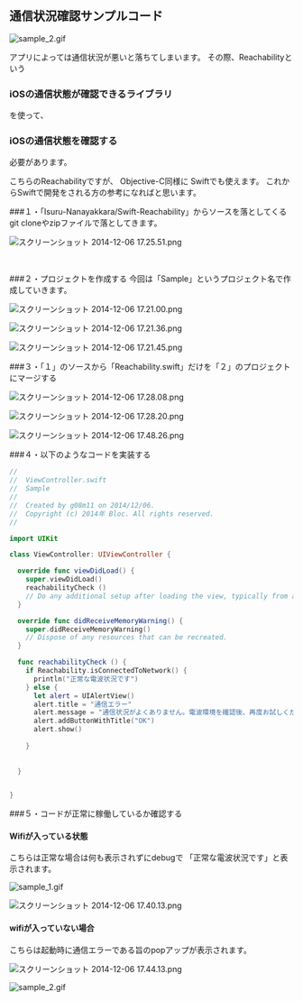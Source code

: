 ## 通信状況確認サンプルコード

![sample_2.gif](https://qiita-image-store.s3.amazonaws.com/0/15812/26951fb7-5792-9461-feae-660ea8be985e.gif "sample_2.gif")


アプリによっては通信状況が悪いと落ちてしまいます。
その際、Reachabilityという

### iOSの通信状態が確認できるライブラリ

を使って、

### iOSの通信状態を確認する

必要があります。

こちらのReachabilityですが、
Objective-C同様に
Swiftでも使えます。
これからSwiftで開発をされる方の参考になればと思います。

###１・「Isuru-Nanayakkara/Swift-Reachability」からソースを落としてくる
git cloneやzipファイルで落としてきます。


![スクリーンショット 2014-12-06 17.25.51.png](https://qiita-image-store.s3.amazonaws.com/0/15812/187cf4df-f9c3-6b0e-7ae0-a31f46504cc6.png "スクリーンショット 2014-12-06 17.25.51.png")


<br>

###２・プロジェクトを作成する
今回は「Sample」というプロジェクト名で作成していきます。


![スクリーンショット 2014-12-06 17.21.00.png](https://qiita-image-store.s3.amazonaws.com/0/15812/9a36b8b8-2828-dc83-df53-a50802961926.png "スクリーンショット 2014-12-06 17.21.00.png")



![スクリーンショット 2014-12-06 17.21.36.png](https://qiita-image-store.s3.amazonaws.com/0/15812/e5c7eb6d-9bfd-084a-bda5-eace3ed84546.png "スクリーンショット 2014-12-06 17.21.36.png")



![スクリーンショット 2014-12-06 17.21.45.png](https://qiita-image-store.s3.amazonaws.com/0/15812/7b834edf-2758-2ce6-2c14-3f0c1a309842.png "スクリーンショット 2014-12-06 17.21.45.png")


###３・「１」のソースから「Reachability.swift」だけを「２」のプロジェクトにマージする


![スクリーンショット 2014-12-06 17.28.08.png](https://qiita-image-store.s3.amazonaws.com/0/15812/de9c56b8-fab0-a324-9f2f-df7220519363.png "スクリーンショット 2014-12-06 17.28.08.png")



![スクリーンショット 2014-12-06 17.28.20.png](https://qiita-image-store.s3.amazonaws.com/0/15812/5fbdc206-b948-1f10-f3b8-04327ac1425c.png "スクリーンショット 2014-12-06 17.28.20.png")


![スクリーンショット 2014-12-06 17.48.26.png](https://qiita-image-store.s3.amazonaws.com/0/15812/4d96a251-a05f-8933-48bb-86feaf80b745.png "スクリーンショット 2014-12-06 17.48.26.png")



###４・以下のようなコードを実装する

```Swift
//
//  ViewController.swift
//  Sample
//
//  Created by g08m11 on 2014/12/06.
//  Copyright (c) 2014年 Bloc. All rights reserved.
//

import UIKit

class ViewController: UIViewController {

  override func viewDidLoad() {
    super.viewDidLoad()
    reachabilityCheck ()
    // Do any additional setup after loading the view, typically from a nib.
  }

  override func didReceiveMemoryWarning() {
    super.didReceiveMemoryWarning()
    // Dispose of any resources that can be recreated.
  }

  func reachabilityCheck () {
    if Reachability.isConnectedToNetwork() {
      println("正常な電波状況です")
    } else {
      let alert = UIAlertView()
      alert.title = "通信エラー"
      alert.message = "通信状況がよくありません。電波環境を確認後、再度お試しください。"
      alert.addButtonWithTitle("OK")
      alert.show()
      
    }
    
    
  }


}


```

###５・コードが正常に稼働しているか確認する

#### Wifiが入っている状態
こちらは正常な場合は何も表示されずにdebugで
「正常な電波状況です」と表示されます。

![sample_1.gif](https://qiita-image-store.s3.amazonaws.com/0/15812/a15d4378-555e-e21c-431a-c393ffd9b7fd.gif "sample_1.gif")


![スクリーンショット 2014-12-06 17.40.13.png](https://qiita-image-store.s3.amazonaws.com/0/15812/553f255d-a1b4-e70e-c21f-1bc35d05e93e.png "スクリーンショット 2014-12-06 17.40.13.png")



#### wifiが入っていない場合
こちらは起動時に通信エラーである旨のpopアップが表示されます。


![スクリーンショット 2014-12-06 17.44.13.png](https://qiita-image-store.s3.amazonaws.com/0/15812/7cee036d-ca66-9889-0a19-e8bba2c7e9f6.png "スクリーンショット 2014-12-06 17.44.13.png")


![sample_2.gif](https://qiita-image-store.s3.amazonaws.com/0/15812/26951fb7-5792-9461-feae-660ea8be985e.gif "sample_2.gif")
